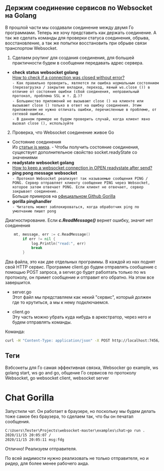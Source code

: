 
## Держим соединение сервисов по Websocket на Golang
В прошлой части мы создавали соединение между двумя Го программами. Теперь же хочу представить как держать соединение. А так же сделать команды для проверки статуса соединения, обрыва, восстановление, а так же попытки восстановить при обрыве связи транспортом Websocket.

1. Сделаем роутинг для создания соединения, для большей практичности будем в сообщении передавать адрес сервера.
- **check status websocket golang**  
 [How to check if a connection was closed without error?](https://github.com/gorilla/websocket/issues/104)  
`- Как правильно проверить, является ли ошибка нормальным состоянием (перезагрузка / закрытие вкладки, переход, явный ws.close ()) в отличие от состояния ошибки (сбой соединения, неправильный протокол, проблема SSL и т. Д.)?`  
`- Большинство приложений не вызывают close () на клиенте или вызывают close () только в ответ на ошибку соединения. Этим приложениям не нужно отличать ошибки, перечисленные в проблеме, от сетевой ошибки.`  
`- В данном примере не будем проверить случай, когда клиент явно вызвал close (), используйте`

2. Проверка, что Websocket соединение живое Go
- Состояние соединения  
Из [статьи js мира](https://learn.javascript.ru/websocket). - Чтобы получить состояние соединения, существует дополнительное свойство socket.readyState со значениями  
- **readystate websocket golang**  
[How to keep a websocket connection in OPEN readystate after send?](https://stackoverflow.com/questions/40710545/how-to-keep-a-websocket-connection-in-open-readystate-after-send)
- **ping pong message websocket**  
`- Протокол Websocket реализует так называемые сообщения PING / PONG. Сервер отправляет клиенту сообщение PING через Websocket, которое затем отвечает PONG. Если клиент не отвечает, сервер закрывает соединение.`  
Больше примеров на [официальном Github Gorilla](https://github.com/gorilla/websocket/blob/master/conn_test.go)
- **gorilla pinghandler**  
`- Читатель может заблокироваться, когда обработчик ping по умолчанию пишет pong`

Диагностирование. Если ***c.ReadMessage()*** вернет ошибку, значит нет соединения
```go
	mt, message, err := c.ReadMessage()
		if err != nil {
			log.Println("read:", err)
			break
		}
```

Два файла, это как две отдельных программы. В каждой из нах поднят свой HTTP сервис.
Программе client.go будем отправлять сообщение с помощью POST запроса, а server.go будет раболтать только по ws протоколу, он примет сообщение и отправит его обратно. На этом все завершится.

- server.go  
Этот файл мы представляем как некий "сервис", который должен где то крутиться, а мы к нему подключаемся.

- client.go  
Эту часть можно убрать куда нибудь в аркестратор, через него и будем отправлять команды.

Команда:
```sh
curl -H "Content-Type: application/json" -X POST http://localhost:7456/sh -d "Hello World"
```

## Теги
Вэбсокеты для Го самая эффективная связка, Websocker go example, ws golang start, ws go and go, общение Го сервисов по протоколу Websocket, go websocket client, websocket server


# Chat Gorilla
Запустили чат. Он работает в браузере, но поскольку мы будем делать тоже самое без браузера, то сделаем так, что бы он печатал сообщения.  
```sh
C:\Users\Tester\Projects\websocket-master\examples\chat>go run .
2020/11/15 20:05:07 /
2020/11/15 20:05:11 msg:fdg
```
Отлично! Реализуем отправителя.

По всей аидимости нужно реализовать не только отправителя, но и ридер, для более менее рабочего аида.